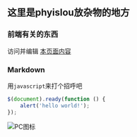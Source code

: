## 这里是phyislou放杂物的地方

### 前端有关的东西

访问并编辑 [本页面内容](https://github.com/phyislou/phyislou.github.io/edit/master/README.md) 

### Markdown

用`javascript`来打个招呼吧

```javascript
$(document).ready(function () {
    alert('hello world!');
});
```

![PC图标](https://github.com/phyislou/phyislou.github.io/img/top_1.png '好难啊')
